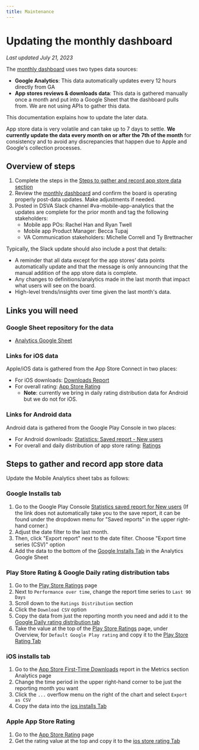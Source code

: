 ```yaml
---
title: Maintenance
---
```


# Updating the monthly dashboard
*Last updated July 21, 2023*

The [monthly dashboard](index.md) uses two types data sources:
* **Google Analytics**: This data automatically updates every 12 hours directly from GA
* **App stores reviews & downloads data**: This data is gathered manually once a month and put into a Google Sheet that the dashboard pulls from. We are not using APIs to gather this data.

This documentation explains how to update the later data.

App store data is very volatile and can take up to 7 days to settle. **We currently update the data every month on or after the 7th of the month** for consistency and to avoid any discrepancies that happen due to Apple and Google's collection processes.

## Overview of steps
1. Complete the steps in the [Steps to gather and record app store data section](#steps-to-gather-and-record-app-store-data)
2. Review the [monthly dashboard](index.md) and confirm the board is operating properly post-data updates. Make adjustments if needed.
3. Posted in DSVA Slack channel #va-mobile-app-analytics that the updates are complete for the prior month and tag the following stakeholders:
    * Mobile app POs: Rachel Han and Ryan Twell
    * Mobile app Product Manager: Becca Tupaj
    * VA Communication stakeholders: Michelle Correll and Ty Brettnacher

Typically, the Slack update should also include a post that details:
* A reminder that all data except for the app stores’ data points automatically update and that the message is only announcing that the manual addition of the app store data is complete.
* Any changes to definitions/analytics made in the last month that impact what users will see on the board.
* High-level trends/insights over time given the last month's data.

## Links you will need
### Google Sheet repository for the data
- [Analytics Google Sheet](https://docs.google.com/spreadsheets/d/1TlhGlT8ker4nvhoOhjxHw5aKwv4kjS_Ucd8KOd1y3tA/edit#gid=193762787)

### Links for iOS data
Apple/iOS data is gathered from the App Store Connect in two places:
- For iOS downloads: [Downloads Report](https://appstoreconnect.apple.com/analytics/app/d30/1559609596/metrics?annotationsVisible=true&chartType=singleaxis&measureKey=units&zoomType=day)
- For overall rating: [App Store Rating](https://appstoreconnect.apple.com/apps/1559609596/appstore/activity/ios/ratingsResponses?m=)
    - **Note**: currently we bring in daily rating distribution data for Android but we do not for iOS.

### Links for Android data
Android data is gathered from the Google Play Console in two places:
- For Android downloads: [Statistics: Saved report - New users](https://play.google.com/console/u/0/developers/7507611851470273082/app/4974294731909201030/statistics?metrics=USER_ACQUISITION-NEW-EVENTS-PER_INTERVAL-DAY&dimension=COUNTRY&dimensionValues=OVERALL&dateRange=2023_6_7-2023_7_6&tab=APP_STATISTICS&ctpMetric=DAU_MAU-ACQUISITION_UNSPECIFIED-COUNT_UNSPECIFIED-CALCULATION_UNSPECIFIED-DAY&ctpDateRange=2023_6_7-2023_7_6&ctpDimension=COUNTRY&ctpDimensionValue=OVERALL&ctpPeersetKey=3%3A7098e2ceb59ccf42)
- For overall and daily distribution of app store rating: [Ratings](https://play.google.com/console/u/0/developers/7507611851470273082/app/4974294731909201030/user-feedback/ratings)

## Steps to gather and record app store data
Update the Mobile Analytics sheet tabs as follows:
### Google Installs tab
1. Go to the Google Play Console [Statistics saved report for New users](https://play.google.com/console/u/0/developers/7507611851470273082/app/4974294731909201030/statistics?metrics=USER_ACQUISITION-NEW-EVENTS-PER_INTERVAL-DAY&dimension=COUNTRY&dimensionValues=OVERALL&dateRange=2023_6_7-2023_7_6&tab=APP_STATISTICS&ctpMetric=DAU_MAU-ACQUISITION_UNSPECIFIED-COUNT_UNSPECIFIED-CALCULATION_UNSPECIFIED-DAY&ctpDateRange=2023_6_7-2023_7_6&ctpDimension=COUNTRY&ctpDimensionValue=OVERALL&ctpPeersetKey=3%3A7098e2ceb59ccf42) (If the link does not automatically take you to the save report, it can be found under the dropdown menu for "Saved reports" in the upper right-hand corner.)
2. Adjust the date filter to the last month.
3. Then, click "Export report" next to the date filter. Choose "Export time series (CSV)" option
4. Add the data to the bottom of the [Google Installs Tab](https://docs.google.com/spreadsheets/d/1TlhGlT8ker4nvhoOhjxHw5aKwv4kjS_Ucd8KOd1y3tA/edit#gid=136850874) in the Analytics Google Sheet

### Play Store Rating & Google Daily rating distribution tabs
1. Go to the [Play Store Ratings](https://play.google.com/console/u/0/developers/7507611851470273082/app/4974294731909201030/user-feedback/ratings) page
2. Next to `Performance over time`, change the report time series to `Last 90 Days`
3. Scroll down to the `Ratings Distribution` section
4. Click the `Download CSV` option
5. Copy the data from just the reporting month you need and add it to the [Google Daily rating distribution tab](https://docs.google.com/spreadsheets/d/1TlhGlT8ker4nvhoOhjxHw5aKwv4kjS_Ucd8KOd1y3tA/edit#gid=974990099)
6. Take the value at the top of the [Play Store Ratings](https://play.google.com/console/u/0/developers/7507611851470273082/app/4974294731909201030/user-feedback/ratings) page, under Overview, for `Default Google Play rating` and copy it to the [Play Store Rating Tab](https://docs.google.com/spreadsheets/d/1TlhGlT8ker4nvhoOhjxHw5aKwv4kjS_Ucd8KOd1y3tA/edit#gid=458611038)

### iOS installs tab
1. Go to the [App Store First-Time Downloads](https://appstoreconnect.apple.com/analytics/app/d30/1559609596/metrics?annotationsVisible=true&chartType=singleaxis&measureKey=units&zoomType=day) report in the Metrics section Analytics  page
2. Change the time period in the upper right-hand corner to be just the reporting month you want
3. Click the `...` overflow menu on the right of the chart and select `Export as CSV`
4. Copy the data into the [ios installs Tab](https://docs.google.com/spreadsheets/d/1TlhGlT8ker4nvhoOhjxHw5aKwv4kjS_Ucd8KOd1y3tA/edit#gid=193762787)

### Apple App Store Rating
1. Go to the [App Store Rating](https://appstoreconnect.apple.com/apps/1559609596/appstore/activity/ios/ratingsResponses) page
2. Get the rating value at the top and copy it to the [ios store rating Tab](https://docs.google.com/spreadsheets/d/1TlhGlT8ker4nvhoOhjxHw5aKwv4kjS_Ucd8KOd1y3tA/edit#gid=774069486)
